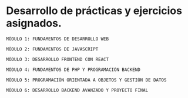 # Desarrollo de prácticas y ejercicios asignados.

```
MÓDULO 1: FUNDAMENTOS DE DESARROLLO WEB
```

```
MÓDULO 2: FUNDAMENTOS DE JAVASCRIPT
```

```
MÓDULO 3: DESARROLLO FRONTEND CON REACT
```

```
MÓDULO 4: FUNDAMENTOS DE PHP Y PROGRAMACIÓN BACKEND
```

```
MÓDULO 5: PROGRAMACIÓN ORIENTADA A OBJETOS Y GESTIÓN DE DATOS
```

```
MÓDULO 6: DESARROLLO BACKEND AVANZADO Y PROYECTO FINAL
```
